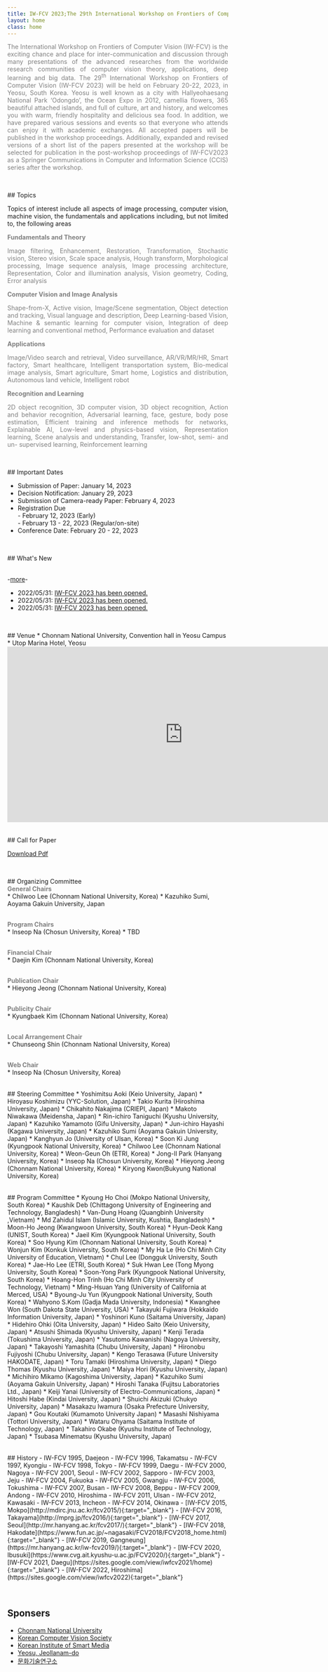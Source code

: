 ```yaml
---
title: IW-FCV 2023;The 29th International Workshop on Frontiers of Computer Vision
layout: home
class: home
---
```

<p></p>
<p></p>
<p></p>
<p style="text-align: justify; color: gray">The International Workshop on Frontiers of Computer Vision (IW-FCV) is the exciting chance and place for inter-communication and discussion through many presentations of the advanced researches from the worldwide research communities of computer vision theory, applications, deep learning and big data. The 29<sup>th</sup> International Workshop on Frontiers of Computer Vision (IW-FCV 2023) will be held on February 20-22, 2023, in Yeosu, South Korea. Yeosu is well known as a city with Hallyeohaesang National Park ‘Odongdo’, the Ocean Expo in 2012, camellia flowers, 365 beautiful attached islands, and full of culture, art and history, and welcomes you with warm, friendly hospitality and delicious sea food. In addition, we have prepared various sessions and events so that everyone who attends can enjoy it with academic exchanges.  All accepted papers will be published in the workshop proceedings. Additionally, expanded and revised versions of a short list of the papers presented at the workshop will be selected for publication in the post-workshop proceedings of IW-FCV2023 as a Springer Communications in Computer and Information Science (CCIS) series after the workshop.</p>

<div style="height: 1rem;"></div>
<div class="hr"></div>
<div style="height: 1rem;"></div>
## Topics
<p style="text-align: justify;">Topics of interest include all aspects of image processing, computer vision, machine vision, the fundamentals and applications including, but not limited to, the following areas</p>

<div style="font-weight: bold; color: gray">Fundamentals and Theory</div>
<p style="text-align: justify; color: gray">Image filtering, Enhancement, Restoration, Transformation, Stochastic vision, Stereo vision, Scale space analysis, Hough transform, Morphological processing, Image sequence analysis, Image processing architecture, Representation, Color and illumination analysis, Vision geometry, Coding, Error analysis</p>

<div style="font-weight: bold; color: gray">Computer Vision and Image Analysis</div>
<p style="text-align: justify; color: gray">Shape-from-X, Active vision, Image/Scene segmentation, Object detection and tracking, Visual language and description, Deep Learning-based Vision, Machine & semantic learning for computer vision, Integration of deep learning and conventional method, Performance evaluation and dataset</p>

<div style="font-weight: bold; color: gray">Applications</div>
<p style="text-align: justify; color: gray">Image/Video search and retrieval, Video surveillance, AR/VR/MR/HR, Smart factory, Smart healthcare, Intelligent transportation system, Bio-medical image analysis, Smart agriculture, Smart home, Logistics and distribution, Autonomous land vehicle, Intelligent robot</p>

<div style="font-weight: bold; color: gray">Recognition and Learning</div>
<p style="text-align: justify; color: gray">2D object recognition, 3D computer vision, 3D object recognition, Action and behavior recognition, Adversarial learning, face, gesture, body pose estimation, Efficient training and inference methods for networks, Explainable AI, Low-level and physics-based vision, Representation learning, Scene analysis and understanding, Transfer, low-shot, semi- and un- supervised learning, Reinforcement learning</p>

<div style="height: 1rem;"></div>
<div class="hr"></div>
<div style="height: 1rem;"></div>
## Important Dates

+ Submission of Paper: January 14, 2023
+ Decision Notification: January 29, 2023
+ Submission of Camera-ready Paper: February 4, 2023
+ Registration Due
    <br>- February 12, 2023 (Early)
    <br>- February 13 - 22, 2023 (Regular/on-site)
+ Conference Date: February 20 - 22, 2023

<div style="height: 1rem;"></div>
<div class="hr"></div>
<div style="height: 1rem;"></div>
## What's New

<br> -<a href="/news">more</a>-
+ 2022/05/31: [IW-FCV 2023 has been opened.](/)
+ 2022/05/31: [IW-FCV 2023 has been opened.](/)
+ 2022/05/31: [IW-FCV 2023 has been opened.](/)

<div style="height: 1rem;"></div>
<div class="hr"></div>
<div style="height: 1rem;"></div>
## Venue  
* Chonnam National University, Convention hall in Yeosu Campus
* Utop Marina Hotel, Yeosu

<div style="text-align: center">
    <div style="width=640">
        <iframe class="round-border embed-wrapper" src="https://www.google.com/maps/d/u/0/embed?mid=1eXpMUeLIyPVIUQProEw2ii6Mn4f3huE&ehbc=2E312F" width="800vw" height="400vw" style="border:0;" loading="lazy" referrerpolicy="no-referrer-when-downgrade"></iframe>
    </div>
</div>

<div style="height: 1rem;"></div>
<div class="hr"></div>
<div style="height: 1rem;"></div>
## Call for Paper

[Download Pdf](/assets/IW-FCV_2023_CFP_v2.pdf)

<div style="height: 1rem;"></div>
<div class="hr"></div>
<div style="height: 1rem;"></div>
## Organizing Committee

<div style="font-weight: bold; color: gray">General Chairs</div>
* Chilwoo Lee (Chonnam National University, Korea)
* Kazuhiko Sumi, Aoyama Gakuin University, Japan

<div style="margin: 30px"></div>

<div style="font-weight: bold; color: gray">Program Chairs</div>
* Inseop Na (Chosun University, Korea)
* TBD

<div style="margin: 30px"></div>

<div style="font-weight: bold; color: gray">Financial Chair</div>
* Daejin Kim (Chonnam National University, Korea)

<div style="margin: 30px"></div>

<div style="font-weight: bold; color: gray">Publication Chair</div>
* Hieyong Jeong (Chonnam National University, Korea)

<div style="margin: 30px"></div>

<div style="font-weight: bold; color: gray">Publicity Chair</div>
* Kyungbaek Kim (Chonnam National University, Korea)

<div style="margin: 30px"></div>

<div style="font-weight: bold; color: gray">Local Arrangement Chair</div>
* Chunseong Shin (Chonnam National University, Korea)
<div style="margin: 30px"></div>

<div style="font-weight: bold; color: gray">Web Chair</div>
* Inseop Na (Chosun University, Korea)

<div style="height: 1rem;"></div>
<div class="hr"></div>
<div style="height: 1rem;"></div>
## Steering Committee
* Yoshimitsu Aoki (Keio University, Japan)
* Hiroyasu Koshimizu (YYC-Solution, Japan)
* Takio Kurita (Hiroshima University, Japan)
* Chikahito Nakajima (CRIEPI, Japan)
* Makoto Niwakawa (Meidensha, Japan)
* Rin-ichiro Taniguchi (Kyushu University, Japan)
* Kazuhiko Yamamoto (Gifu University, Japan)
* Jun-ichiro Hayashi (Kagawa University, Japan)
* Kazuhiko Sumi (Aoyama Gakuin University, Japan)
* Kanghyun Jo (University of Ulsan, Korea)
* Soon Ki Jung  (Kyungpook National University, Korea)
* Chilwoo Lee (Chonnam National University, Korea)
* Weon-Geun Oh (ETRI, Korea)
* Jong-Il Park (Hanyang University, Korea)
* Inseop Na (Chosun University, Korea)
* Hieyong Jeong (Chonnam National University, Korea)
* Kiryong Kwon(Bukyung National University, Korea)

<div style="height: 1rem;"></div>
<div class="hr"></div>
<div style="height: 1rem;"></div>
## Program Committee
* Kyoung Ho Choi (Mokpo National University, South Korea)
* Kaushik Deb (Chittagong University of Engineering and Technology, Bangladesh)
* Van-Dung Hoang (Quangbinh University ,Vietnam)
* Md Zahidul Islam (Islamic University, Kushtia, Bangladesh)
* Moon-Ho Jeong (Kwangwoon University, South Korea)
* Hyun-Deok Kang (UNIST, South Korea)
* Jaeil Kim (Kyungpook National University, South Korea)
* Soo Hyung Kim (Chonnam National University, South Korea)
* Wonjun Kim (Konkuk University, South Korea)
* My Ha Le (Ho Chi Minh City University of Education, Vietnam)
* Chul Lee (Dongguk University, South Korea)
* Jae-Ho Lee (ETRI, South Korea)
* Suk Hwan Lee (Tong Myong University, South Korea)
* Soon-Yong Park (Kyungpook National University, South Korea)
* Hoang-Hon Trinh (Ho Chi Minh City University of Technology, Vietnam)
* Ming-Hsuan Yang (University of California at Merced, USA)
* Byoung-Ju Yun (Kyungpook National University, South Korea)
* Wahyono S.Kom (Gadja Mada University, Indonesia)
* Kwanghee Won (South Dakota State University, USA)
* Takayuki Fujiwara (Hokkaido Information University, Japan)
* Yoshinori Kuno (Saitama University, Japan)
* Hidehiro Ohki (Oita University, Japan)
* Hideo Saito (Keio University, Japan)
* Atsushi Shimada (Kyushu University, Japan)
* Kenji Terada (Tokushima University, Japan)
* Yasutomo Kawanishi (Nagoya University, Japan)
* Takayoshi Yamashita (Chubu University, Japan)
* Hironobu Fujiyoshi (Chubu University, Japan)
* Kengo Terasawa (Future University HAKODATE, Japan)
* Toru Tamaki (Hiroshima University, Japan)
* Diego Thomas (Kyushu University, Japan)
* Maiya Hori (Kyushu University, Japan)
* Michihiro Mikamo (Kagoshima University, Japan)
* Kazuhiko Sumi (Aoyama Gakuin University, Japan)
* Hiroshi Tanaka (Fujitsu Laboratories Ltd., Japan)
* Keiji Yanai (University of Electro-Communications, Japan)
* Hitoshi Habe (Kindai University, Japan)
* Shuichi Akizuki (Chukyo University, Japan)
* Masakazu Iwamura (Osaka Prefecture University, Japan)
* Gou Koutaki (Kumamoto University Japan)
* Masashi Nishiyama (Tottori University, Japan)
* Wataru Ohyama (Saitama Institute of Technology, Japan)
* Takahiro Okabe (Kyushu Institute of Technology, Japan)
* Tsubasa Minematsu  (Kyushu University, Japan)

<div style="height: 1rem;"></div>
<div class="hr"></div>
<div style="height: 1rem;"></div>
## History
- IW-FCV 1995, Daejeon
- IW-FCV 1996, Takamatsu
- IW-FCV 1997, Kyongiu
- IW-FCV 1998, Tokyo
- IW-FCV 1999, Daegu
- IW-FCV 2000, Nagoya
- IW-FCV 2001, Seoul
- IW-FCV 2002, Sapporo
- IW-FCV 2003, Jeju
- IW-FCV 2004, Fukuoka
- IW-FCV 2005, Gwangju
- IW-FCV 2006, Tokushima
- IW-FCV 2007, Busan
- IW-FCV 2008, Beppu
- IW-FCV 2009, Andong
- IW-FCV 2010, Hiroshima
- IW-FCV 2011, Ulsan
- IW-FCV 2012, Kawasaki
- IW-FCV 2013, Incheon
- IW-FCV 2014, Okinawa
- [IW-FCV 2015, Mokpo](http://mdirc.jnu.ac.kr/fcv2015/){:target="_blank"}
- [IW-FCV 2016, Takayama](http://mprg.jp/fcv2016/){:target="_blank"}
- [IW-FCV 2017, Seoul](http://mr.hanyang.ac.kr/fcv2017/){:target="_blank"}
- [IW-FCV 2018, Hakodate](https://www.fun.ac.jp/~nagasaki/FCV2018/FCV2018_home.html){:target="_blank"}
- [IW-FCV 2019, Gangneung](https://mr.hanyang.ac.kr/iw-fcv2019/){:target="_blank"}
- [IW-FCV 2020, Ibusuki](https://www.cvg.ait.kyushu-u.ac.jp/FCV2020/){:target="_blank"}
- [IW-FCV 2021, Daegu](https://sites.google.com/view/iwfcv2021/home){:target="_blank"}
- [IW-FCV 2022, Hiroshima](https://sites.google.com/view/iwfcv2022){:target="_blank"}

<div style="height: 1rem;"></div>
<div class="hr"></div>
<div style="height: 1rem;"></div>

## Sponsers
- [Chonnam National University](https://global.jnu.ac.kr/jnumain_en.aspx)
- [Korean Computer Vision Society](https://kcvs.kr/)
- [Korean Institute of Smart Media](https://kism.jams.or.kr/)
- [Yeosu, Jeollanam-do](https://www.yeosu.go.kr/yseng)
- [문화기술연구소](#)